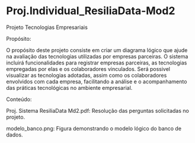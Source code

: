 # Proj.Individual_ResiliaData-Mod2

Projeto Tecnologias Empresariais

Propósito:

O propósito deste projeto consiste em criar um diagrama lógico que ajude na avaliação das tecnologias utilizadas por empresas parceiras. O sistema incluirá funcionalidades para registrar empresas parceiras, as tecnologias empregadas por elas e os colaboradores vinculados. Será possivel visualizar as tecnologias adotadas, assim como os colaboradores envolvidos com cada empresa, facilitando a análise e o acompanhamento das práticas tecnológicas no ambiente empresarial.


Conteúdo:

Proj. Sistema ResiliaData Md2.pdf: Resolução das perguntas solicitadas no projeto.

modelo_banco.png: Figura demonstrando o modelo lógico do banco de dados.
